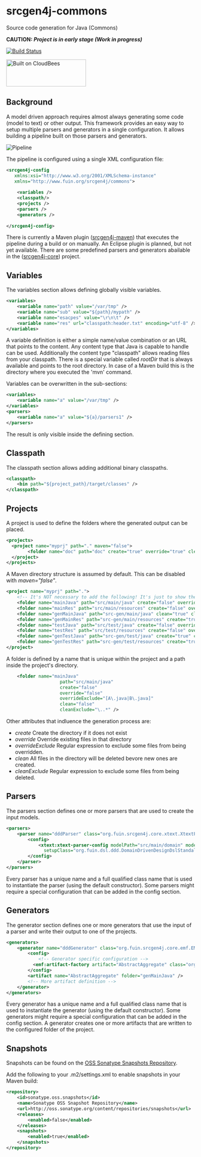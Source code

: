 srcgen4j-commons
================

Source code generation for Java (Commons)

__CAUTION: *Project is in early stage (Work in progress)*__

[![Build Status](https://fuin-org.ci.cloudbees.com/job/srcgen4j-commons/badge/icon)](https://fuin-org.ci.cloudbees.com/job/srcgen4j-commons/)

<a href="https://fuin-org.ci.cloudbees.com/job/srcgen4j-commons"><img src="http://www.fuin.org/images/Button-Built-on-CB-1.png" width="213" height="72" border="0" alt="Built on CloudBees"/></a>

Background
----------

A model driven approach requires almost always generating some code (model to text) or other output. 
This framework provides an easy way to setup multiple parsers and generators in a single configuration.
It allows building a pipeline built on those parsers and generators.

![Pipeline](https://raw.github.com/fuinorg/srcgen4j-commons/master/doc/srcgen4j-pipeline.png)

The pipeline is configured using a single XML configuration file:
```xml
<srcgen4j-config
   xmlns:xsi="http://www.w3.org/2001/XMLSchema-instance"
   xmlns="http://www.fuin.org/srcgen4j/commons">
	
	<variables />
	<classpath/>
	<projects />
	<parsers />
	<generators />
	
</srcgen4j-config>
```
There is currently a Maven plugin ([srcgen4j-maven](https://github.com/fuinorg/srcgen4j-maven/)) that executes the pipeline during a build or on manually.
An Eclipse plugin is planned, but not yet available. There are some predefined parsers and generators abailable in the ([srcgen4j-core](https://github.com/fuinorg/srcgen4j-core/)) project.

Variables
---------
The variables section allows defining globally visible variables.
```xml
<variables>
	<variable name="path" value="/var/tmp" />
	<variable name="sub" value="${path}/mypath" />
	<variable name="esacpes" value="\r\n\t" />
	<variable name="res" url="classpath:header.txt" encoding="utf-8" />
</variables>
```
A variable definition is either a simple name/value combination or an URL that points to the content.
Any content type that Java is capable to handle can be used. Additionally the content type "classpath"
allows reading files from your classpath. There is a special variable called *rootDir* that is always 
available and points to the root directory. In case of a Maven build this is the directory where you
executed the 'mvn' command.

Variables can be overwritten in the sub-sections:
```xml
<variables>
	<variable name="a" value="/var/tmp" />
</variables>
<parsers>
	<variable name="a" value="${a}/parsers1" />
</parsers>
```
The result is only visible inside the defining section.

Classpath
---------
The classpath section allows adding additional binary classpaths.
```xml
<classpath>
	<bin path="${project_path}/target/classes" />
</classpath>
```

Projects
--------
A project is used to define the folders where the generated output can be placed.
```xml
<projects>
  <project name="myprj" path="." maven="false">
		<folder name="doc" path="doc" create="true" override="true" clean="true" />
  </project>
</projects>
```
A Maven directory structure is assumed by default. This can be disabled with *maven="false"*.
```xml
<project name="myprj" path=".">
	<!-- It's NOT necessary to add the following! It's just to show the default folder structure. -->
	<folder name="mainJava" path="src/main/java" create="false" override="false" clean="false" />
	<folder name="mainRes" path="src/main/resources" create="false" override="false" clean="false" />
	<folder name="genMainJava" path="src-gen/main/java" clean="true" cleanExclude="\..*" />
	<folder name="genMainRes" path="src-gen/main/resources" create="true" clean="true" />
	<folder name="testJava" path="src/test/java" create="false" override="false" clean="false" />
	<folder name="testRes" path="src/test/resources" create="false" override="false" clean="false" />
	<folder name="genTestJava" path="src-gen/test/java" create="true" clean="true" />
	<folder name="genTestRes" path="src-gen/test/resources" create="true" clean="true" />
</project>
```
A folder is defined by a name that is unique within the project and a path inside the project's directory.
```xml
	<folder name="mainJava" 
					path="src/main/java" 
					create="false"
					override="false" 
					overrideExclude="[A\.java|B\.java]"
					clean="false"
					cleanExclude="\..*" />
```
Other attributes that indluence the generation process are:
* *create* Create the directory if it does not exist
* *override* Override existing files in that directory
* *overrideExclude* Regular expression to exclude some files from being overridden.
* *clean* All files in the directory will be deleted bevore new ones are created.
* *cleanExclude* Regular expression to exclude some files from being deleted.

Parsers
-------
The parsers section defines one or more parsers that are used to create the input models.
```xml
<parsers>
    <parser name="dddParser" class="org.fuin.srcgen4j.core.xtext.XtextParser">
        <config>
            <xtext:xtext-parser-config modelPath="src/main/domain" modelExt="ddd"
              setupClass="org.fuin.dsl.ddd.DomainDrivenDesignDslStandaloneSetup" />
        </config>
    </parser>
</parsers>
```
Every parser has a unique name and a full qualified class name that is used to instantiate the parser (using the default constructor).
Some parsers might require a special configuration that can be added in the config section.

Generators
----------
The generator section defines one or more generators that use the input of a parser and write their output to one of the projects.
```xml
<generators>
    <generator name="dddGenerator" class="org.fuin.srcgen4j.core.emf.EMFGenerator" parser="dddParser" project="current">
        <config>
        	<!-- Generator specific configuration -->
          <emf:artifact-factory artifact="AbstractAggregate" class="org.fuin.dsl.ddd.gen.aggregate.AbstractAggregateArtifactFactory" />
        </config>
        <artifact name="AbstractAggregate" folder="genMainJava" />
        <!-- More artifact definition -->
    </generator>
</generators>
```
Every generator has a unique name and a full qualified class name that is used to instantiate the generator (using the default constructor).
Some generators might require a special configuration that can be added in the config section.
A generator creates one or more artifacts that are written to the configured folder of the project.


Snapshots
---------

Snapshots can be found on the [OSS Sonatype Snapshots Repository](http://oss.sonatype.org/content/repositories/snapshots/org/fuin "Snapshot Repository"). 

Add the following to your .m2/settings.xml to enable snapshots in your Maven build:

```xml
<repository>
    <id>sonatype.oss.snapshots</id>
    <name>Sonatype OSS Snapshot Repository</name>
    <url>http://oss.sonatype.org/content/repositories/snapshots</url>
    <releases>
        <enabled>false</enabled>
    </releases>
    <snapshots>
        <enabled>true</enabled>
    </snapshots>
</repository>
```
